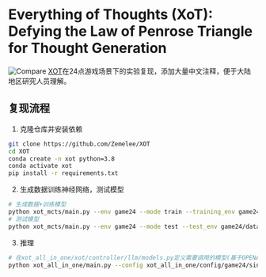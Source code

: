 

# Everything of Thoughts (XoT): Defying the Law of Penrose Triangle for Thought Generation


![Compare](/assets/compare.jpg "Compare")
[XOT](https://github.com/microsoft/Everything-of-Thoughts-XoT)在24点游戏场景下的实验复现，添加大量中文注释，便于大陆地区研究人员理解。


## 复现流程

1. 克隆仓库并安装依赖
```bash
git clone https://github.com/Zemelee/XOT
cd XOT
conda create -n xot python=3.8
conda activate xot
pip install -r requirements.txt
```

2. 生成数据训练神经网络，测试模型
```bash
# 生成数据+训练模型
python xot_mcts/main.py --env game24 --mode train --training_env game24/data/train.csv --numMCTSSims 5000 --arenaCompare 100 --numEps 10 --numIters 3
# 测试模型
python xot_mcts/main.py --env game24 --mode test --test_env game24/data/test.csv  --numMCTSSims 2000 --arenaCompare 100 --multi_sol 0
```

3. 推理
```bash
# 在xot_all_in_one/xot/controller/llm/models.py定义需要调用的模型(基于OPENAI)
python xot_all_in_one/main.py --config xot_all_in_one/config/game24/single_sol/game24_single_xot_laststep0_revised0.yaml
```

